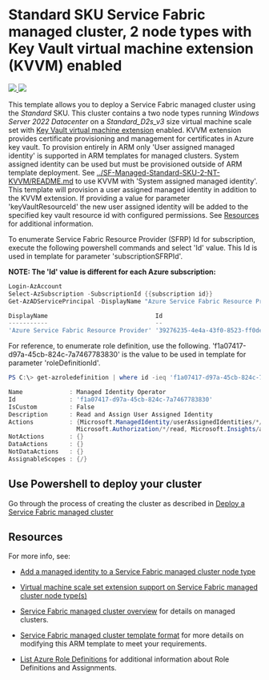 # Standard SKU Service Fabric managed cluster, 2 node types with Key Vault virtual machine extension (KVVM) enabled

<a href="https://portal.azure.com/#create/Microsoft.Template/uri/https%3A%2F%2Fraw.githubusercontent.com%2FAzure-Samples%2Fservice-fabric-cluster-templates%2Fmaster%2FSF-Managed-Standard-SKU-2-NT-KVVM-MI%2Fazuredeploy.json" target="_blank">
    <img src="http://azuredeploy.net/deploybutton.png"/>
</a>
<a href="http://armviz.io/#/?load=https%3A%2F%2Fraw.githubusercontent.com%2FAzure-Samples%2Fservice-fabric-cluster-templates%2Fmaster%2FSF-Managed-Standard-SKU-2-NT-KVVM-MI%2Fazuredeploy.json" target="_blank">
    <img src="http://armviz.io/visualizebutton.png"/>
</a>

This template allows you to deploy a Service Fabric managed cluster using the *Standard* SKU. This cluster contains a two node types running *Windows Server 2022 Datacenter* on a *Standard_D2s_v3* size virtual machine scale set with [Key Vault virtual machine extension](https://docs.microsoft.com/azure/virtual-machines/extensions/key-vault-windows) enabled. KVVM extension provides certificate provisioning and management for certificates in Azure key vault. To provision entirely in ARM only 'User assigned managed identity' is supported in ARM templates for managed clusters. System assigned identity can be used but must be provisioned outside of ARM template deployment. See [../SF-Managed-Standard-SKU-2-NT-KVVM/README.md](../SF-Managed-Standard-SKU-2-NT-KVVM/README.md) to use KVVM with 'System assigned managed identity'. This template will provision a user assigned managed identity in addition to the KVVM extension. If providing a value for parameter 'keyVaultResourceId' the new user assigned identity will be added to the specified key vault resource id with configured permissions. See [Resources](#resources) for additional information.

To enumerate Service Fabric Resource Provider (SFRP) Id for subscription, execute the following powershell commands and select 'Id' value. This Id is used in template for parameter 'subscriptionSFRPId'.  

**NOTE: The 'Id' value is different for each Azure subscription:**

```powershell
Login-AzAccount
Select-AzSubscription -SubscriptionId {{subscription id}}
Get-AzADServicePrincipal -DisplayName "Azure Service Fabric Resource Provider"

DisplayName                              Id                                     AppId
-----------                              --                                     -----
'Azure Service Fabric Resource Provider' '39276235-4e4a-43f0-8523-ff0de6cbe12a' 'ac0b81e8-b54c-46e1-8b00-ce4aed8ba469'
```

For reference, to enumerate role definition, use the following. 'f1a07417-d97a-45cb-824c-7a7467783830' is the value to be used in template for parameter 'roleDefinitionId'.  

```powershell
PS C:\> get-azroledefinition | where id -ieq 'f1a07417-d97a-45cb-824c-7a7467783830'

Name             : Managed Identity Operator
Id               : 'f1a07417-d97a-45cb-824c-7a7467783830'
IsCustom         : False
Description      : Read and Assign User Assigned Identity
Actions          : {Microsoft.ManagedIdentity/userAssignedIdentities/*/read, Microsoft.ManagedIdentity/userAssignedIdentities/*/assign/action,
                   Microsoft.Authorization/*/read, Microsoft.Insights/alertRules/*…}
NotActions       : {}
DataActions      : {}
NotDataActions   : {}
AssignableScopes : {/}
```

## Use Powershell to deploy your cluster

Go through the process of creating the cluster as described in [Deploy a Service Fabric managed cluster](https://docs.microsoft.com/azure/service-fabric/tutorial-managed-cluster-deploy)

## Resources

For more info, see:

- [Add a managed identity to a Service Fabric managed cluster node type](https://docs.microsoft.com/azure/service-fabric/how-to-managed-identity-managed-cluster-virtual-machine-scale-sets)

- [Virtual machine scale set extension support on Service Fabric managed cluster node type(s)](https://docs.microsoft.com/azure/service-fabric/how-to-managed-cluster-vmss-extension)

- [Service Fabric managed cluster overview](https://docs.microsoft.com/azure/service-fabric/overview-managed-cluster) for details on managed clusters.

- [Service Fabric managed cluster template format](https://docs.microsoft.com/azure/templates/microsoft.servicefabric/2022-10-01-preview/managedclusters) for more details on modifying this ARM template to meet your requirements.

- [List Azure Role Definitions](https://docs.microsoft.com/azure/role-based-access-control/role-definitions-list) for additional information about Role Definitions and Assignments.
